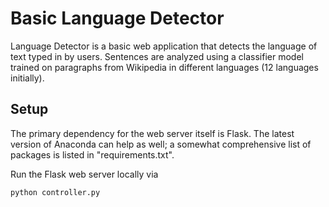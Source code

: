 # Basic Language Detector
Language Detector is a basic web application that detects the language of text typed in by users. Sentences are analyzed using a classifier model trained on paragraphs from Wikipedia in different languages (12 languages initially).

## Setup
The primary dependency for the web server itself is Flask. The latest version of Anaconda can help as well; a somewhat comprehensive list of packages is listed in "requirements.txt". 

Run the Flask web server locally via
```
python controller.py
```



